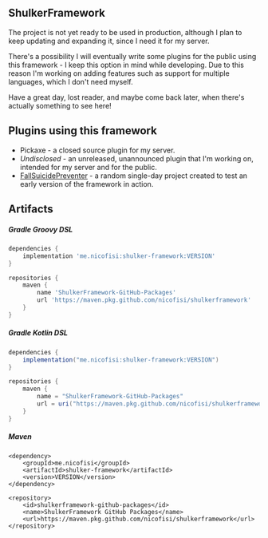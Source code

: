 ## ShulkerFramework
The project is not yet ready to be used in production,
although I plan to keep updating and expanding it,
since I need it for my server.

There's a possibility I will eventually
write some plugins for the public using this framework - 
I keep this option in mind while developing. Due to this reason
I'm working on adding features such as support for multiple
languages, which I don't need myself.

Have a great day, lost reader, and maybe come back later,
when there's actually something to see here!

## Plugins using this framework
- Pickaxe - a closed source plugin for my server.
- *Undisclosed* - an unreleased, unannounced plugin that I'm working on,
intended for my server and for the public.
- [FallSuicidePreventer](https://www.spigotmc.org/resources/fallsuicidepreventer.61230/) -
a random single-day project created to test an early
version of the framework in action.

## Artifacts

##### Gradle Groovy DSL

```gradle
dependencies {
    implementation 'me.nicofisi:shulker-framework:VERSION'
}

repositories {
    maven {
        name 'ShulkerFramework-GitHub-Packages'
        url 'https://maven.pkg.github.com/nicofisi/shulkerframework'
    }
}
```

##### Gradle Kotlin DSL

```gradle
dependencies {
    implementation("me.nicofisi:shulker-framework:VERSION")
}

repositories {
    maven {
        name = "ShulkerFramework-GitHub-Packages"
        url = uri("https://maven.pkg.github.com/nicofisi/shulkerframework")
    }
}
```

##### Maven

```maven
<dependency>
    <groupId>me.nicofisi</groupId>
    <artifactId>shulker-framework</artifactId>
    <version>VERSION</version>
</dependency>

<repository>
    <id>shulkerframework-github-packages</id>
    <name>ShulkerFramework GitHub Packages</name>
    <url>https://maven.pkg.github.com/nicofisi/shulkerframework</url>
</repository>
```
